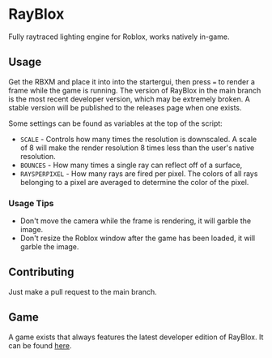 # RayBlox
Fully raytraced lighting engine for Roblox, works natively in-game.

## Usage
Get the RBXM and place it into into the startergui, then press `=` to render a frame while the game is running.
The version of RayBlox in the main branch is the most recent developer version, which may be extremely broken.
A stable version will be published to the releases page when one exists.

Some settings can be found as variables at the top of the script:
- `SCALE` - Controls how many times the resolution is downscaled. A scale of 8 will make the render resolution 8 times less than the user's native resolution.
- `BOUNCES` - How many times a single ray can reflect off of a surface,
- `RAYSPERPIXEL` - How many rays are fired per pixel. The colors of all rays belonging to a pixel are averaged to determine the color of the pixel.

### Usage Tips
- Don't move the camera while the frame is rendering, it will garble the image.
- Don't resize the Roblox window after the game has been loaded, it will garble the image.

## Contributing
Just make a pull request to the main branch.

## Game
A game exists that always features the latest developer edition of RayBlox. It can be found [here](https://www.roblox.com/games/18351320382/Roblox-Shaders).

